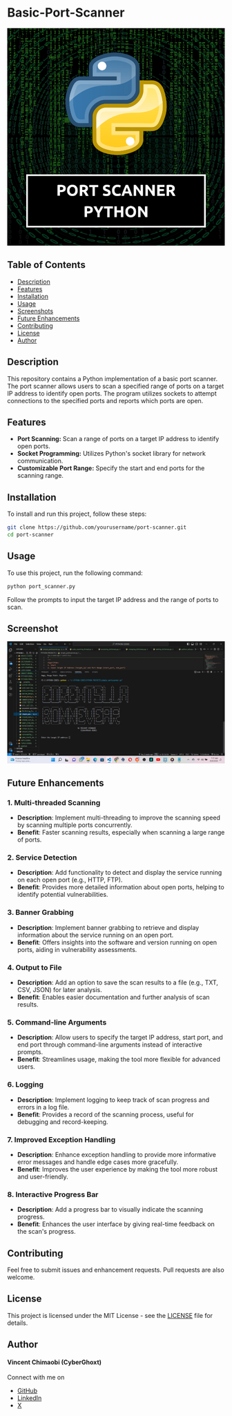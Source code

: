 
# Basic-Port-Scanner

<a>
  <img src="https://github.com/VincentRitchie/Basic-Port-Scanner/blob/main/portscannerpython.png" alt="Logo" width="650" />
</a>

## Table of Contents
- [Description](#description)
- [Features](#features)
- [Installation](#installation)
- [Usage](#usage)
- [Screenshots](#screenshots)
- [Future Enhancements](#future-enhancements)
- [Contributing](#contributing)
- [License](#license)
- [Author](#author)

## Description
This repository contains a Python implementation of a basic port scanner. The port scanner allows users to scan a specified range of ports on a target IP address to identify open ports. The program utilizes sockets to attempt connections to the specified ports and reports which ports are open.

## Features
- **Port Scanning:** Scan a range of ports on a target IP address to identify open ports.
- **Socket Programming:** Utilizes Python's socket library for network communication.
- **Customizable Port Range:** Specify the start and end ports for the scanning range.

## Installation
To install and run this project, follow these steps:

```sh
git clone https://github.com/yourusername/port-scanner.git
cd port-scanner
```

## Usage
To use this project, run the following command:

```sh
python port_scanner.py
```
Follow the prompts to input the target IP address and the range of ports to scan.

## Screenshot

<a>
  <img src="https://github.com/VincentRitchie/Basic-Port-Scanner/blob/main/Simple%20Port%20Scanner%20Screenshot.png" alt="Logo" width="650" />
</a>

## Future Enhancements

### 1. **Multi-threaded Scanning**
   - **Description**: Implement multi-threading to improve the scanning speed by scanning multiple ports concurrently.
   - **Benefit**: Faster scanning results, especially when scanning a large range of ports.

### 2. **Service Detection**
   - **Description**: Add functionality to detect and display the service running on each open port (e.g., HTTP, FTP).
   - **Benefit**: Provides more detailed information about open ports, helping to identify potential vulnerabilities.

### 3. **Banner Grabbing**
   - **Description**: Implement banner grabbing to retrieve and display information about the service running on an open port.
   - **Benefit**: Offers insights into the software and version running on open ports, aiding in vulnerability assessments.

### 4. **Output to File**
   - **Description**: Add an option to save the scan results to a file (e.g., TXT, CSV, JSON) for later analysis.
   - **Benefit**: Enables easier documentation and further analysis of scan results.

### 5. **Command-line Arguments**
   - **Description**: Allow users to specify the target IP address, start port, and end port through command-line arguments instead of interactive prompts.
   - **Benefit**: Streamlines usage, making the tool more flexible for advanced users.

### 6. **Logging**
   - **Description**: Implement logging to keep track of scan progress and errors in a log file.
   - **Benefit**: Provides a record of the scanning process, useful for debugging and record-keeping.

### 7. **Improved Exception Handling**
   - **Description**: Enhance exception handling to provide more informative error messages and handle edge cases more gracefully.
   - **Benefit**: Improves the user experience by making the tool more robust and user-friendly.

### 8. **Interactive Progress Bar**
   - **Description**: Add a progress bar to visually indicate the scanning progress.
   - **Benefit**: Enhances the user interface by giving real-time feedback on the scan's progress.

## Contributing

Feel free to submit issues and enhancement requests. Pull requests are also welcome.

## License

This project is licensed under the MIT License - see the [LICENSE](https://github.com/VincentRitchie/Basic-Port-Scanner/blob/main/LICENSE) file for details.

## Author

#### Vincent Chimaobi (CyberGhoxt)

Connect with me on 
- [GitHub](https://www.github.com/VincentRitchie/VincentRitchie)
- [LinkedIn](https://www.linkedin.com/in/vincent-chimaobi-53b458216?trk=contact-info)
- [X](https://x.com/vin_chimaobi042)
